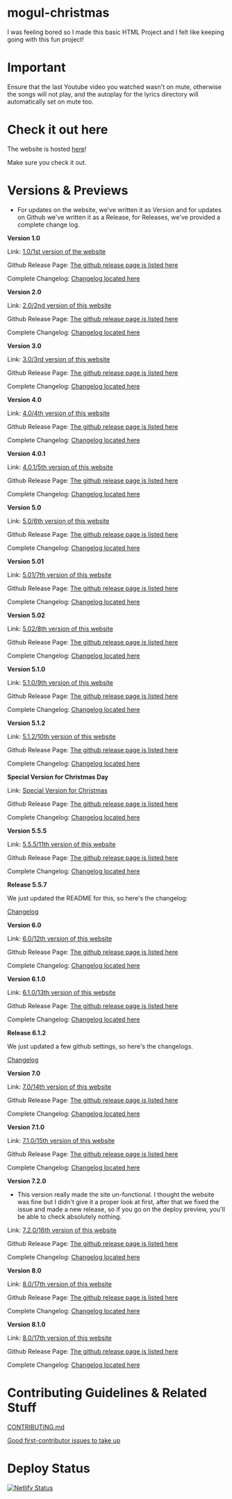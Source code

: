 # mogul-christmas

I was feeling bored so I made this basic HTML Project and I felt like keeping going with this fun project!

# Important 
Ensure that the last Youtube video you watched wasn't on mute, otherwise the songs will not play, and the autoplay for the lyrics directory will automatically set on mute too.

# Check it out here
The website is hosted [here](https://kendalldoescoding.gq/mogulchristmas)! 

Make sure you check it out.

# Versions & Previews
- For updates on the website, we've written it as Version and for updates on Github we've written it as a Release, for Releases, we've provided a complete change log.

**Version 1.0**

Link: [1.0/1st version of the website](https://mogulchristmas.kendalldoescoding.gq/version1)

Github Release Page: [The github release page is listed here](https://mogulchristmas.kendalldoescoding.gq/firstrelease)

Complete Changelog: [Changelog located here](https://github.com/KendallDoesCoding/mogul-christmas/commits/1.0)

**Version 2.0**

Link: [2.0/2nd version of this website](https://mogulchristmas.kendalldoescoding.gq/version2)

Github Release Page: [The github release page is listed here](https://mogulchristmas.kendalldoescoding.gq/secondrelease)

Complete Changelog: [Changelog located here](https://github.com/KendallDoesCoding/mogul-christmas/commits/2.0)

**Version 3.0**

Link: [3.0/3rd version of this website](https://mogulchristmas.kendalldoescoding.gq/version3)

Github Release Page: [The github release page is listed here](https://mogulchristmas.kendalldoescoding.gq/thirdrelease)

Complete Changelog: [Changelog located here](https://github.com/KendallDoesCoding/mogul-christmas/commits/3.0)

**Version 4.0**

Link: [4.0/4th version of this website](https://mogulchristmas.kendalldoescoding.gq/version4)

Github Release Page: [The github release page is listed here](https://mogulchristmas.kendalldoescoding.gq/fourthrelease)

Complete Changelog: [Changelog located here](https://github.com/KendallDoesCoding/mogul-christmas/commits/4.0)

**Version 4.0.1**

Link: [4.0.1/5th version of this website](https://mogulchristmas.kendalldoescoding.gq/version4.0.1)

Github Release Page: [The github release page is listed here](https://mogulchristmas.kendalldoescoding.gq/fourpointonerelease)

Complete Changelog: [Changelog located here](https://github.com/KendallDoesCoding/mogul-christmas/commits/4.0.1)

**Version 5.0**

Link: [5.0/6th version of this website](https://mogulchristmas.kendalldoescoding.gq/version5)

Github Release Page: [The github release page is listed here](https://mogulchristmas.kendalldoescoding.gq/fifithrelease)

Complete Changelog: [Changelog located here](https://github.com/KendallDoesCoding/mogul-christmas/commits/5.0)

**Version 5.01**

Link: [5.01/7th version of this website](https://mogulchristmas.kendalldoescoding.gq/version5.01)

Github Release Page: [The github release page is listed here](https://mogulchristmas.kendalldoescoding.gq/fivepointzeroonerelease)

Complete Changelog: [Changelog located here](https://github.com/KendallDoesCoding/mogul-christmas/commits/5.0.1)

**Version 5.02**

Link: [5.02/8th version of this website](https://mogulchristmas.kendalldoescoding.gq/version5.02)

Github Release Page: [The github release page is listed here](https://mogulchristmas.kendalldoescoding.gq/fivepointzerotworelease)

Complete Changelog: [Changelog located here](https://github.com/KendallDoesCoding/mogul-christmas/commits/5.02)

**Version 5.1.0**

Link: [5.1.0/9th version of this website](https://mogulchristmas.kendalldoescoding.gq/version5.1.0)

Github Release Page: [The github release page is listed here](https://mogulchristmas.kendalldoescoding.gq/fivepointonepointzero)

Complete Changelog: [Changelog located here](https://github.com/KendallDoesCoding/mogul-christmas/commits/5.1.0)

**Version 5.1.2**

Link: [5.1.2/10th version of this website](https://mogulchristmas.kendalldoescoding.gq/version5.1.2)

Github Release Page: [The github release page is listed here](https://mogulchristmas.kendalldoescoding.gq/fivepointonepointtwo)

Complete Changelog: [Changelog located here](https://github.com/KendallDoesCoding/mogul-christmas/commits/5.1.2)

**Special Version for Christmas Day**

Link: [Special Version for Christmas](https://mogulchristmas.kendalldoescoding.gq/christmasday)

Github Release Page: [The github release page is listed here](https://mogulchristmas.kendalldoescoding.gq/christmasdaytag)

Complete Changelog: [Changelog located here](https://github.com/KendallDoesCoding/mogul-christmas/commits/christmasday)

**Version 5.5.5**

Link: [5.5.5/11th version of this website](https://mogulchristmas.kendalldoescoding.gq/version5.5.5)

Github Release Page: [The github release page is listed here](https://mogulchristmas.kendalldoescoding.gq/fivepointficepointfive)

Complete Changelog: [Changelog located here](https://github.com/KendallDoesCoding/mogul-christmas/commits/5.5.5)

**Release 5.5.7**

We just updated the README for this, so here's the changelog:

[Changelog](https://github.com/KendallDoesCoding/mogul-christmas/compare/5.5.5...5.5.7)

**Version 6.0**

Link: [6.0/12th version of this website](https://mogulchristmas.kendalldoescoding.gq/version6.0)

Github Release Page: [The github release page is listed here](https://mogulchristmas.kendalldoescoding.gq/sixpointzero)

Complete Changelog: [Changelog located here](https://github.com/KendallDoesCoding/mogul-christmas/commits/6.0)

**Version 6.1.0**

Link: [6.1.0/13th version of this website](https://mogulchristmas.kendalldoescoding.gq/version6.1.0)

Github Release Page: [The github release page is listed here](https://mogulchristmas.kendalldoescoding.gq/sixpointonepointzero)

Complete Changelog: [Changelog located here](https://github.com/KendallDoesCoding/mogul-christmas/commits/6.1.0)

**Release 6.1.2**

We just updated a few github settings, so here's the changelogs.

[Changelog](https://github.com/KendallDoesCoding/mogul-christmas/compare/6.1.0...6.1.2)

**Version 7.0**

Link: [7.0/14th version of this website](https://mogulchristmas.kendalldoescoding.gq/version7.0)

Github Release Page: [The github release page is listed here](https://mogulchristmas.kendalldoescoding.gq/sevenpointzero)

Complete Changelog: [Changelog located here](https://github.com/KendallDoesCoding/mogul-christmas/commits/7.0)

**Version 7.1.0**

Link: [7.1.0/15th version of this website](https://mogulchristmas.kendalldoescoding.gq/version7.1.0)

Github Release Page: [The github release page is listed here](https://mogulchristmas.kendalldoescoding.gq/sevenpointonepointzero)

Complete Changelog: [Changelog located here](https://github.com/KendallDoesCoding/mogul-christmas/commits/7.1.0)

**Version 7.2.0**

- This version really made the site un-functional. I thought the website was fine but I didn't give it a proper look at first, after that we fixed the issue and made a new release, so if you go on the deploy preview, you'll be able to check absolutely nothing.

Link: [7.2.0/16th version of this website](https://mogulchristmas.kendalldoescoding.gq/version7.2.0)

Github Release Page: [The github release page is listed here](https://mogulchristmas.kendalldoescoding.gq/sevenpointtwopointzero)

Complete Changelog: [Changelog located here](https://github.com/KendallDoesCoding/mogul-christmas/commits/7.2.0)

**Version 8.0**

Link: [8.0/17th version of this website](https://mogulchristmas.kendalldoescoding.gq/version8.0)

Github Release Page: [The github release page is listed here](https://mogulchristmas.kendalldoescoding.gq/eighthpointzero)

Complete Changelog: [Changelog located here](https://github.com/KendallDoesCoding/mogul-christmas/commits/8.0)

**Version 8.1.0**

Link: [8.0/17th version of this website](https://mogulchristmas.kendalldoescoding.gq/version8.1.0)

Github Release Page: [The github release page is listed here](https://mogulchristmas.kendalldoescoding.gq/eighthpointonepointzero)

Complete Changelog: [Changelog located here](https://github.com/KendallDoesCoding/mogul-christmas/commits/8.1.0)

# Contributing Guidelines & Related Stuff
[CONTRIBUTING.md](./.github/CONTRIBUTING.md)

[Good first-contributor issues to take up](https://github.com/KendallDoesCoding/mogul-christmas/contribute)


# Deploy Status
[![Netlify Status](https://api.netlify.com/api/v1/badges/c9a61158-0ccb-489e-ba45-85eafcf4bc3b/deploy-status)](https://app.netlify.com/sites/mogulchristmas/deploys)









